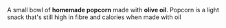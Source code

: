 A small bowl of **homemade popcorn** made with **olive oil**. Popcorn is a light snack that's still high in fibre and calories when made with oil